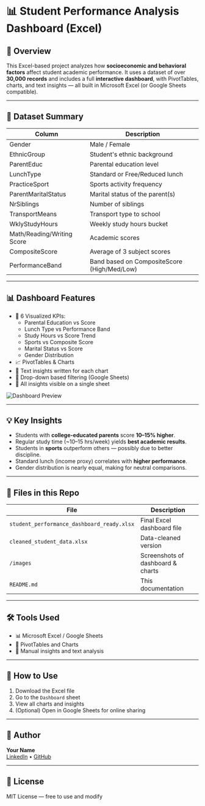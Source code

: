 # 📊 Student Performance Analysis Dashboard (Excel)

## 🎯 Overview

This Excel-based project analyzes how **socioeconomic and behavioral factors** affect student academic performance. It uses a dataset of over **30,000 records** and includes a full **interactive dashboard**, with PivotTables, charts, and text insights — all built in Microsoft Excel (or Google Sheets compatible).

---

## 📁 Dataset Summary

| Column               | Description |
|----------------------|-------------|
| Gender               | Male / Female |
| EthnicGroup          | Student's ethnic background |
| ParentEduc           | Parental education level |
| LunchType            | Standard or Free/Reduced lunch |
| PracticeSport        | Sports activity frequency |
| ParentMaritalStatus  | Marital status of the parent(s) |
| NrSiblings           | Number of siblings |
| TransportMeans       | Transport type to school |
| WklyStudyHours       | Weekly study hours bucket |
| Math/Reading/Writing Score | Academic scores |
| CompositeScore       | Average of 3 subject scores |
| PerformanceBand      | Band based on CompositeScore (High/Med/Low) |

---

## 📊 Dashboard Features

- 📌 6 Visualized KPIs:
  - Parental Education vs Score
  - Lunch Type vs Performance Band
  - Study Hours vs Score Trend
  - Sports vs Composite Score
  - Marital Status vs Score
  - Gender Distribution
- 📈 PivotTables & Charts
- 🧠 Text insights written for each chart
- 🔄 Drop-down based filtering (Google Sheets)
- 📎 All insights visible on a single sheet

![Dashboard Preview](images/dashboard_screenshot.png)

---

## 💡 Key Insights

- Students with **college-educated parents** score **10–15% higher**.
- Regular study time (~10–15 hrs/week) yields **best academic results**.
- Students in **sports** outperform others — possibly due to better discipline.
- Standard lunch (income proxy) correlates with **higher performance**.
- Gender distribution is nearly equal, making for neutral comparisons.

---

## 📂 Files in this Repo

| File | Description |
|------|-------------|
| `student_performance_dashboard_ready.xlsx` | Final Excel dashboard file |
| `cleaned_student_data.xlsx` | Data-cleaned version |
| `/images` | Screenshots of dashboard & charts |
| `README.md` | This documentation |

---

## 🛠 Tools Used

- 📊 Microsoft Excel / Google Sheets
- 📌 PivotTables and Charts
- 🧠 Manual insights and text analysis

---

## 🚀 How to Use

1. Download the Excel file
2. Go to the `Dashboard` sheet
3. View all charts and insights
4. (Optional) Open in Google Sheets for online sharing

---

## 👤 Author

**Your Name**  
[LinkedIn](https://linkedin.com/in/yourname) • [GitHub](https://github.com/yourhandle)

---

## 📝 License

MIT License — free to use and modify
